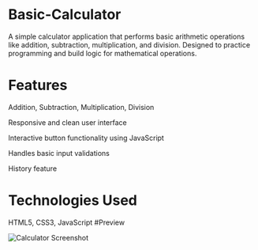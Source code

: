 # Basic-Calculator
A simple calculator application that performs basic arithmetic operations like addition, subtraction, multiplication, and division. Designed to practice programming and build logic for mathematical operations.
# Features
Addition, Subtraction, Multiplication, Division

Responsive and clean user interface

Interactive button functionality using JavaScript

Handles basic input validations

History feature
# Technologies Used
HTML5, CSS3, JavaScript
#Preview

![Calculator Screenshot](calculator.png)
